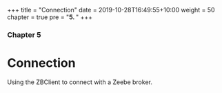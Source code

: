 +++
title = "Connection"
date = 2019-10-28T16:49:55+10:00
weight = 50
chapter = true
pre = "<b>5. </b>"
+++

### Chapter 5

# Connection

Using the ZBClient to connect with a Zeebe broker.
